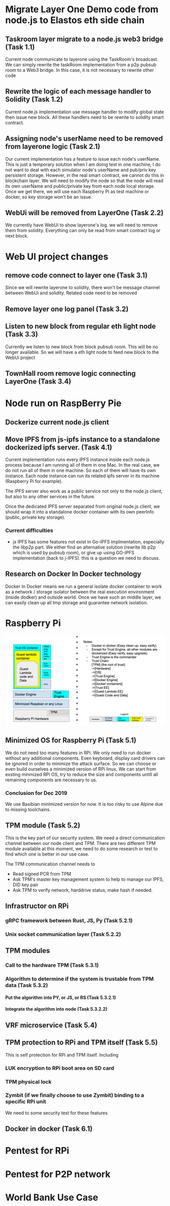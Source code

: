 # Migrate Layer One Demo code from node.js to Elastos eth side chain

## Taskroom layer migrate to a node.js web3 bridge (Task 1.1)
Current node communicate to layerone using the TaskRoom's broadcast. We can simply rewrite the taskRoom implementation from a p2p pubsub room to a Web3 bridge. In this case, it is not necessary to rewrite other code

## Rewrite the logic of each message handler to Solidity (Task 1.2)
Current node.js implementation use message handler to modify global state then issue new block. All  these handlers need to be rewrite to solidity smart contract. 

## Assigning node's userName need to be removed from layerone  logic (Task 2.1)
Our current implementation has a feature to issue each node's userName. This is just a temporary solution when I am doing test in one machine, I do not want to deal with each simulator node's userName and pub/priv key persistent storage. However, in the real smart contract, we cannot do this in blockchain layer. We will need to modify the node so that the node will read its own userName and public/private  key from each node local storage. Once we get there, we will use each Raspberry Pi as test machine or docker, so key storage won't be an issue.

## WebUi will be removed from LayerOne (Task 2.2)
We currently have WebUi to show layerone's log. we will need to remove them from solidity. Everything can only be read from smart contract log or next block.

# Web UI project changes
## remove code connect to layer one (Task 3.1)
Since we will rewrite layerone to solidity, there won't be message channel between WebUi and solidity. Related code need to be removed

## Remove layer one log panel (Task 3.2)

## Listen to new block from regular eth light node (Task 3.3)
Currently we listen to new block from block pubsub room. This will be no longer available. So we will have a eth light node to feed new block to the WebUi project

## TownHall room remove logic connecting LayerOne (Task 3.4)

# Node run on RaspBerry Pie
## Dockerize current node.js client

## Move IPFS from js-ipfs instance to a standalone dockerized ipfs server. (Task 4.1)
Current implementation runs every IPFS instance inside each node.js process because I am running all of them in  one Mac. In the real case, we do not run all of them in one machine. So each of them will have its own instance. Each node instance can run its related ipfs  server in its machine (Raspberry Pi for  example).

The IPFS server also work as a public service not only to the node.js  client, but also to any other services in the future.

Once the dedicated IPFS server separated from original node.js client, we should wrap it into a standalone docker container with its own peerInfo (public,  private key storage).

### Current difficulties
- js IPFS has some features not exist in Go-IPFS implmentation, especially the libp2p part. We either find an alternative solution (rewrite lib p2p which is used by pubsub room), or give up using GO-IPFS implementation (back to j-IPFS). this is a question we need to discuss.
## Research on Docker In Docker technology
Docker In Docker means  we run a general isolate docker container to work as a network / storage isolator between the real execution environment (inside dodker) and outside world. Once we have such an middle layer, we can easily clean up all tmp storage and guarantee network isolation. 

# Raspberry Pi
![tech stack](./images/RPi_Modules_Stack.jpg)
## Minimized OS for Raspberry Pi  (Task 5.1)
We do not need too many features in RPi. We only need to run docker without any additional components. Even keyboard, display card drivers can be ignored in order to minimize the attack surface. So we can choose or even build ourselves a minimized version of RPi linux. We can start from exsting minmized RPi OS, try to reduce the size and components untill all remaining components are necessary to us.

### Conclusion for Dec 2019
We use Basibian minimized version for now. It is too risky to use Alpine due to missing toolchains.

## TPM module (Task 5.2)
This is the key part of our security system. We need a direct communication channel between our node client and TPM. There are two different TPM module available at this moment, we need to do some research or test to find which one is better in our use case. 

The TPM communication channel needs to 
* Read signed PCR from TPM
* Ask TPM's master key management system to help to manage our IPFS, DID key pair
* Ask TPM to verify network, harddrive status, make hash if needed. 

## Infrastructor on RPi
### gRPC framework between Rust, JS, Py (Task 5.2.1)
### Unix socket communication layer (Task 5.2.2)

## TPM modules
### Call to the hardware TPM (Task 5.3.1)
### Algorithm to determine if the system is trustable from TPM data (Task 5.3.2)
#### Put the algorithm into PY, or JS, or RS (Task 5.3.2.1)
#### Integrate the algorithm into node (Task 5.3.2.2)

## VRF microservice (Task 5.4)


## TPM protection to RPi and TPM itself (Task 5.5)
This is self protection for RPi and TPM itself.
Including
### LUK encryption to RPi boot area on SD card
### TPM physical lock
### Zymbit (if we finally choose to use Zymbit) binding to a specific RPi unit

We need to some security test for these features

## Docker in docker (Task 6.1)

# Pentest for RPi 

# Pentest for P2P network

# World Bank Use Case


